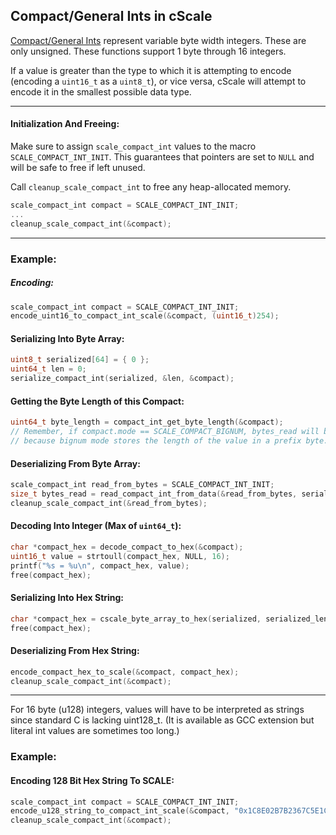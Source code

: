 ## Compact/General Ints in cScale

[Compact/General Ints](https://docs.substrate.io/v3/advanced/scale-codec/#compactgeneral-integers) represent variable byte width integers. These are only unsigned. These functions support 1 byte through 16 integers.

If a value is greater than the type to which it is attempting to encode (encoding a `uint16_t` as a `uint8_t`), or vice versa, cScale will attempt to encode it in the smallest possible data type.

---

#### Initialization And Freeing:

Make sure to assign `scale_compact_int` values to the macro `SCALE_COMPACT_INT_INIT`. This guarantees that pointers are set to `NULL` and will be safe to free if left unused.

Call `cleanup_scale_compact_int` to free any heap-allocated memory.
```c
scale_compact_int compact = SCALE_COMPACT_INT_INIT;
...
cleanup_scale_compact_int(&compact);
```


---

### Example:

##### Encoding:
```c
scale_compact_int compact = SCALE_COMPACT_INT_INIT;
encode_uint16_to_compact_int_scale(&compact, (uint16_t)254);
```

#### Serializing Into Byte Array:
```c
uint8_t serialized[64] = { 0 };
uint64_t len = 0;
serialize_compact_int(serialized, &len, &compact);
```

#### Getting the Byte Length of this Compact:
```c
uint64_t byte_length = compact_int_get_byte_length(&compact);
// Remember, if compact.mode == SCALE_COMPACT_BIGNUM, bytes_read will be byte width + 1
// because bignum mode stores the length of the value in a prefix byte. (bytes_read counts the prefix byte)
```

#### Deserializing From Byte Array:
```c
scale_compact_int read_from_bytes = SCALE_COMPACT_INT_INIT;
size_t bytes_read = read_compact_int_from_data(&read_from_bytes, serialized);
cleanup_scale_compact_int(&read_from_bytes);
```

#### Decoding Into Integer (Max of `uint64_t`):
```c
char *compact_hex = decode_compact_to_hex(&compact);
uint16_t value = strtoull(compact_hex, NULL, 16);
printf("%s = %u\n", compact_hex, value);
free(compact_hex);
```

#### Serializing Into Hex String:
```c
char *compact_hex = cscale_byte_array_to_hex(serialized, serialized_len);
free(compact_hex);
```

#### Deserializing From Hex String:
```c
encode_compact_hex_to_scale(&compact, compact_hex);
cleanup_scale_compact_int(&compact);
```

---

For 16 byte (u128) integers, values will have to be interpreted as strings since standard C is lacking uint128_t. (It is available as GCC extension but literal int values are sometimes too long.)


### Example:

#### Encoding 128 Bit Hex String To SCALE:
```c
scale_compact_int compact = SCALE_COMPACT_INT_INIT;
encode_u128_string_to_compact_int_scale(&compact, "0x1C8E02B7B2367C5E1C8A7787CB3816C5");
cleanup_scale_compact_int(&compact);
```